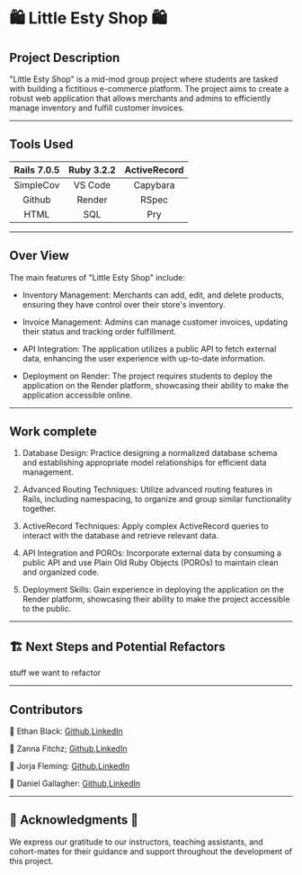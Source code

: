 <!-- - Must include a thorough README to describe the project
   - README should include a basic description of the project, a summary of the work completed, and some ideas for a potential contributor to work on/refactor next. Also include the names and GitHub links of all student contributors on your project.  -->
# 🛍️ **Little Esty Shop** 🛍️

## Project Description

"Little Esty Shop" is a mid-mod group project where students are tasked with building a fictitious e-commerce platform. The project aims to create a robust web application that allows merchants and admins to efficiently manage inventory and fulfill customer invoices.
___

## Tools Used
| Rails 7.0.5 | Ruby 3.2.2 | ActiveRecord |
|:-----------:|:----------:|:------------:|
|  SimpleCov  |   VS Code  |   Capybara   |
|    Github   |   Render   |     RSpec    |
|     HTML    |     SQL    |      Pry     |

______________

## Over View
The main features of "Little Esty Shop" include:

- Inventory Management: Merchants can add, edit, and delete products, ensuring they have control over their store's inventory.

- Invoice Management: Admins can manage customer invoices, updating their status and tracking order fulfillment.

- API Integration: The application utilizes a public API to fetch external data, enhancing the user experience with up-to-date information.

- Deployment on Render: The project requires students to deploy the application on the Render platform, showcasing their ability to make the application accessible online.
___
## Work complete

1. Database Design: Practice designing a normalized database schema and establishing appropriate model relationships for efficient data management.

2. Advanced Routing Techniques: Utilize advanced routing features in Rails, including namespacing, to organize and group similar functionality together.

3. ActiveRecord Techniques: Apply complex ActiveRecord queries to interact with the database and retrieve relevant data.

4. API Integration and POROs: Incorporate external data by consuming a public API and use Plain Old Ruby Objects (POROs) to maintain clean and organized code.

5. Deployment Skills: Gain experience in deploying the application on the Render platform, showcasing their ability to make the project accessible to the public.
___
## 🏗️ Next Steps and Potential Refactors

stuff we want to refactor
___

## Contributors

👤 Ethan Black: [Github](https://github.com/ethanrossblack),[LinkedIn](https://www.linkedin.com/in/ethanrossblack/)

👤 Zanna Fitchz; [Github](https://github.com/z-fitch),[LinkedIn](https://www.linkedin.com/in/zanna-fitch-2841a1279/)

👤 Jorja Fleming: [Github](https://github.com/JorjaF),[LinkedIn](https://www.linkedin.com/in/jorja-f-25027a70/)

👤 Daniel Gallagher: [Github](Daniel-Gallagher92),[LinkedIn](https://www.linkedin.com/in/daniel-gallagher-5b29271a1/)

___

## 💐 Acknowledgments 💐
We express our gratitude to our instructors, teaching assistants, and cohort-mates for their guidance and support throughout the development of this project.
